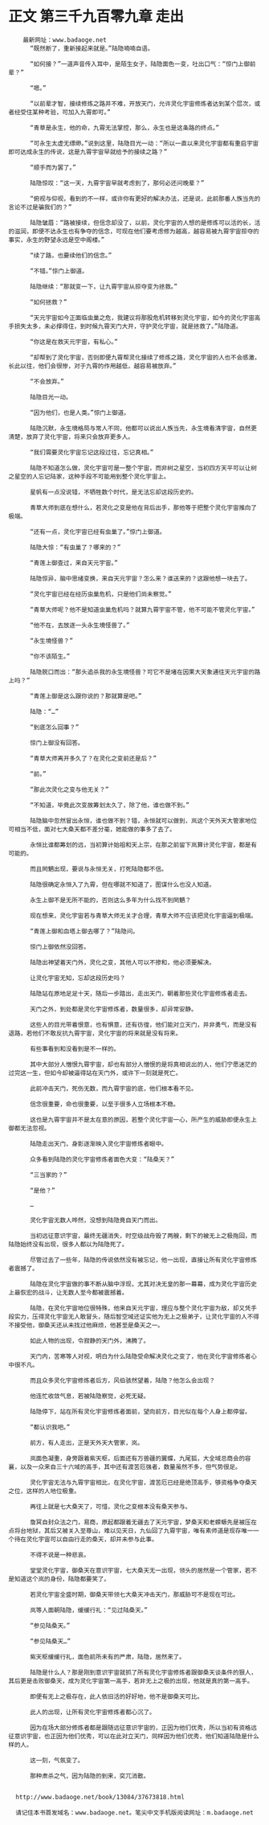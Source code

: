 # 正文 第三千九百零九章 走出
        最新网址：www.badaoge.net
          “既然断了，重新接起来就是。”陆隐喃喃自语。
      
          “如何接？”一道声音传入耳中，是陌生女子，陆隐面色一变，吐出口气：“惊门上御前辈？”
      
          “嗯。”
      
          “以前辈才智，接续修炼之路并不难，开放天门，允许灵化宇宙修炼者达到某个层次，或者经受住某种考验，可加入九霄即可。”
      
          “青草是永生，他的命，九霄无法掌控，那么，永生也是这条路的终点。”
      
          “可永生太虚无缥缈。”说到这里，陆隐目光一动：“所以一直以来灵化宇宙都有重启宇宙即可达成永生的传说，这是九霄宇宙早就给予的接续之路？”
      
          “顺手而为罢了。”
      
          陆隐惊叹：“这一天，九霄宇宙早就考虑到了，那何必还问晚辈？”
      
          “俯视与仰视，看到的不一样，或许你有更好的解决办法，还是说，此前那番人族当先的言论不过是骗我们的？”
      
          陆隐皱眉：“路被接续，但信念却没了，以前，灵化宇宙的人想的是修炼可以活的长，活的滋润，即便不达永生也有争夺的信念，可现在他们要考虑修为越高，越容易被九霄宇宙掠夺的事实，永生的野望永远是空中阁楼。”
      
          “续了路，也要续他们的信念。”
      
          “不错。”惊门上御道。
      
          陆隐继续：“那就变一下，让九霄宇宙从掠夺变为拯救。”
      
          “如何拯救？”
      
          “天元宇宙如今正面临虫巢之危，我建议将那股危机转移到灵化宇宙，如今的灵化宇宙高手损失太多，未必撑得住，到时候九霄天门大开，守护灵化宇宙，就是拯救了。”陆隐道。
      
          “你这是在救天元宇宙，有私心。”
      
          “却帮到了灵化宇宙，否则即便九霄帮灵化接续了修炼之路，灵化宇宙的人也不会感激，长此以往，他们会很惨，对于九霄的作用越低，越容易被放弃。”
      
          “不会放弃。”
      
          陆隐目光一动。
      
          “因为他们，也是人类。”惊门上御道。
      
          陆隐沉默，永生境格局与常人不同，他都可以说出人族当先，永生境看清宇宙，自然更清楚，放弃了灵化宇宙，将来只会放弃更多人。
      
          “我们需要灵化宇宙忘记这段过往，忘记真相。”
      
          陆隐不知道怎么做，灵化宇宙可是一整个宇宙，而非树之星空，当初四方天平可以让树之星空的人忘记陆家，这种手段不可能用到整个灵化宇宙上。
      
          星帆有一点没说错，不牺牲数个时代，是无法忘却这段历史的。
      
          青草大师到底在想什么，若灵化之变是他在背后出手，那他等于把整个灵化宇宙推向了极端。
      
          “还有一点，灵化宇宙已经有虫巢了。”惊门上御道。
      
          陆隐大惊：“有虫巢了？哪来的？”
      
          “青莲上御查过，来自天元宇宙。”
      
          陆隐惊异，脑中思绪变换，来自天元宇宙？怎么来？谁送来的？这跟他想一块去了。
      
          “灵化宇宙已经在经历虫巢危机，只是他们尚未察觉。”
      
          “青草大师呢？他不是知道虫巢危机吗？就算九霄宇宙不管，他不可能不管灵化宇宙。”
      
          “他不在，去放逐一头永生境怪兽了。”
      
          “永生境怪兽？”
      
          “你不该陌生。”
      
          陆隐脱口而出：“那头追杀我的永生境怪兽？可它不是堵在因果大天象通往天元宇宙的路上吗？”
      
          “青莲上御是这么跟你说的？那就算是吧。”
      
          陆隐：“…”
      
          “到底怎么回事？”
      
          惊门上御没有回答。
      
          “青草大师离开多久了？在灵化之变前还是后？”
      
          “前。”
      
          “那此次灵化之变与他无关？”
      
          “不知道，毕竟此次变故筹划太久了，除了他，谁也做不到。”
      
          陆隐脑中忽然冒出永恒，谁也做不到？错，永恒就可以做到，岚这个天外天大管家地位可相当不低，面对七大桑天都不差分毫，她能做的事多了去了。
      
          永恒比谁都筹划的远，当初算计始祖和天上宗，在那之前留下岚算计灵化宇宙，都是有可能的。
      
          而且罔魉出现，要说与永恒无关，打死陆隐都不信。
      
          陆隐很确定永恒入了九霄，但在哪就不知道了，图谋什么也没人知道。
      
          永生上御不是无所不能的，否则这么多年为什么找不到罔魉？
      
          现在想来，灵化宇宙若与青草大师无关才合理，青草大师不应该把灵化宇宙逼到极端。
      
          “青莲上御和血塔上御去哪了？”陆隐问。
      
          惊门上御依然没回答。
      
          陆隐出神望着天门外，灵化之变，其他人可以不掺和，他必须要解决。
      
          让灵化宇宙无知，忘却这段历史吗？
      
          陆隐站在原地足足十天，随后一步踏出，走出天门，朝着那些灵化宇宙修炼者走去。
      
          天门之外，到处都是灵化宇宙修炼者，数量很多，却异常安静。
      
          这些人的目光带着恨意，也有惧意，还有彷徨，他们能对立天门，并非勇气，而是没有退路，若他们不敢反抗九霄宇宙，灵化宇宙的将来就是没有将来。
      
          有些事看到和没看到是不一样的。
      
          其中大部分人憎恨九霄宇宙，却也有部分人憎恨的是将真相说出的人，他们宁愿迷茫的过完这一生，但如今却被逼得站在天门外，或许下一刻就是死亡。
      
          此前冲击天门，死伤无数，而九霄宇宙的底，他们根本看不见。
      
          信念很重要，命也很重要，以至于很多人立场根本不稳。
      
          这也是九霄宇宙并不是太在意的原因，若整个灵化宇宙一心，所产生的威胁即便永生上御都无法忽视。
      
          陆隐走出天门，身影逐渐映入灵化宇宙修炼者眼中。
      
          众多看到陆隐的灵化宇宙修炼者面色大变：“陆桑天？”
      
          “三当家的？”
      
          “是他？”
      
          …
      
          灵化宇宙无数人哗然，没想到陆隐竟自天门而出。
      
          当初远征意识宇宙，最终无疆消失，时空级战舟毁了两艘，剩下的被无上之极拖回，而陆隐始终没有出现，很多人都以为陆隐死了。
      
          尽管过去了一些年，陆隐的传说依然没有被忘记，他一出现，直接让所有灵化宇宙修炼者震撼了。
      
          陆隐在灵化宇宙做的事不断从脑中浮现，尤其对决无皇的那一幕幕，成为灵化宇宙历史上最恢宏的战斗，让无数人至今都被震撼着。
      
          陆隐，在灵化宇宙地位很特殊，他来自天元宇宙，理应与整个灵化宇宙为敌，却又凭手段实力，压得灵化宇宙无人敢冒头，随后智空域还证实他为无上之极弟子，让灵化宇宙的人不得不接受他，御桑天还从未找过他麻烦，他甚至是桑天之一。
      
          如此人物的出现，令寂静的天门外，沸腾了。
      
          天门内，苦寒等人对视，明白为什么陆隐受命解决灵化之变了，他在灵化宇宙修炼者心中很不凡。
      
          而且众多灵化宇宙修炼者后方，风伯骇然望着，陆隐？他怎么会出现？
      
          他连忙收敛气息，若被陆隐察觉，必死无疑。
      
          陆隐停下，站在所有灵化宇宙修炼者面前，望向前方，目光似在每个人身上都停留。
      
          “都认识我吧。”
      
          前方，有人走出，正是天外天大管家，岚。
      
          岚面色凝重，身旁跟着紫天枢，后面还有万兽疆的翼蝶，九尾狐，大全域总商会的容襄，以及一众来自三十六域的高手，其中还有渡苦厄强者，数量虽然不多，但气势很足。
      
          灵化宇宙无法与九霄宇宙相比，在灵化宇宙，渡苦厄已经是绝顶高手，够资格争夺桑天之位，这样的人地位极重。
      
          再往上就是七大桑天了，可惜，灵化之变根本没有桑天参与。
      
          詹冥自封众法之门，易商，原起都跟着无疆去了天元宇宙，梦桑天和老蝾螈先是被压在点将台地狱，其后又被关入至尊山，难以见天日，九仙回了九霄宇宙，唯有素师道是现存唯一一个待在灵化宇宙可以自由行走的桑天，却并未参与此事。
      
          不得不说是一种悲哀。
      
          堂堂灵化宇宙，御桑天在意识宇宙，七大桑天无一出现，领头的居然是一个管家，若不是知道这个岚的身份，陆隐都要笑了。
      
          若灵化宇宙全盛时期，御桑天带领七大桑天冲击天门，那威胁可不是现在可比。
      
          岚等人面朝陆隐，缓缓行礼：“见过陆桑天。”
      
          “参见陆桑天。”
      
          “参见陆桑天…”
      
          紫天枢缓缓行礼，面色前所未有的严肃，陆隐，居然来了。
      
          陆隐是什么人？那是刚到意识宇宙就抓了所有灵化宇宙修炼者跟御桑天谈条件的狠人，其后更是击败御桑天，成为灵化宇宙第一高手，若非无上之极的出现，他就是真的第一高手。
      
          即便有无上之极存在，此人依旧活的好好地，他不是御桑天可比。
      
          此人的出现，让所有灵化宇宙修炼者都心沉了。
      
          因为在场大部分修炼者都是跟随远征意识宇宙的，正因为他们优秀，所以当初有资格远征意识宇宙，也正因为他们优秀，可以在此对立天门，同样因为他们优秀，他们知道陆隐是什么样的人。
      
          这一刻，气氛变了。
      
          那种肃杀之气，因为陆隐的到来，突兀消散。
      
      
      http://www.badaoge.net/book/13084/37673818.html
      
      请记住本书首发域名：www.badaoge.net。笔尖中文手机版阅读网址：m.badaoge.net